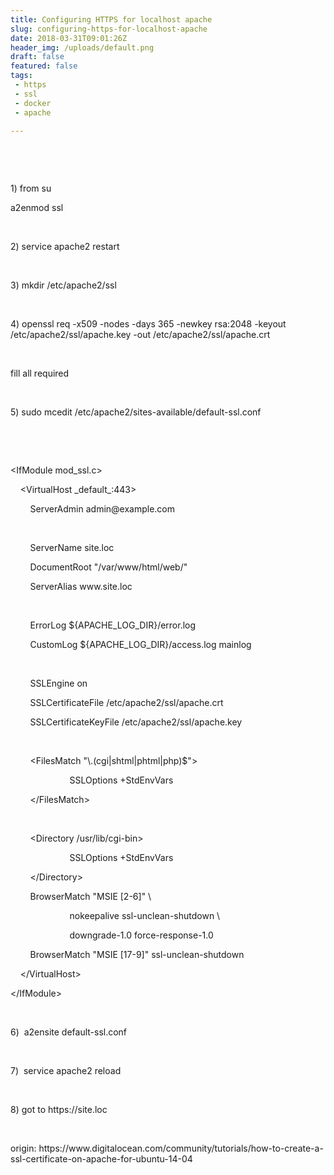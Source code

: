 ```yaml
---
title: Configuring HTTPS for localhost apache
slug: configuring-https-for-localhost-apache
date: 2018-03-31T09:01:26Z
header_img: /uploads/default.png
draft: false
featured: false
tags:
 - https
 - ssl
 - docker
 - apache

---
```

<p>&nbsp;</p>
<p>&nbsp;</p>
<p>1) from su</p>
<p>a2enmod ssl</p>
<p>&nbsp;</p>
<p>2) service apache2 restart</p>
<p>&nbsp;</p>
<p>3) mkdir /etc/apache2/ssl</p>
<p>&nbsp;</p>
<p>4) openssl req -x509 -nodes -days 365 -newkey rsa:2048 -keyout /etc/apache2/ssl/apache.key -out /etc/apache2/ssl/apache.crt</p>
<p>&nbsp;</p>
<p>fill all required</p>
<p>&nbsp;</p>
<p>5) sudo mcedit /etc/apache2/sites-available/default-ssl.conf</p>
<p>&nbsp;</p>
<p>&nbsp;</p>
<p>&lt;IfModule mod_ssl.c&gt;</p>
<p>&nbsp; &nbsp; &lt;VirtualHost _default_:443&gt;</p>
<p>&nbsp; &nbsp; &nbsp; &nbsp; ServerAdmin admin@example.com</p>
<p>&nbsp;</p>
<p>&nbsp; &nbsp; &nbsp; &nbsp; ServerName site.loc</p>
<p>&nbsp; &nbsp; &nbsp; &nbsp; DocumentRoot "/var/www/html/web/"</p>
<p>&nbsp; &nbsp; &nbsp; &nbsp; ServerAlias www.site.loc</p>
<p>&nbsp;</p>
<p>&nbsp; &nbsp; &nbsp; &nbsp; ErrorLog ${APACHE_LOG_DIR}/error.log</p>
<p>&nbsp; &nbsp; &nbsp; &nbsp; CustomLog ${APACHE_LOG_DIR}/access.log mainlog</p>
<p>&nbsp;</p>
<p>&nbsp; &nbsp; &nbsp; &nbsp; SSLEngine on</p>
<p>&nbsp; &nbsp; &nbsp; &nbsp; SSLCertificateFile /etc/apache2/ssl/apache.crt</p>
<p>&nbsp; &nbsp; &nbsp; &nbsp; SSLCertificateKeyFile /etc/apache2/ssl/apache.key</p>
<p>&nbsp;</p>
<p>&nbsp; &nbsp; &nbsp; &nbsp; &lt;FilesMatch "\.(cgi|shtml|phtml|php)$"&gt;</p>
<p>&nbsp; &nbsp; &nbsp; &nbsp; &nbsp; &nbsp; &nbsp; &nbsp; &nbsp; &nbsp; &nbsp; &nbsp; SSLOptions +StdEnvVars</p>
<p>&nbsp; &nbsp; &nbsp; &nbsp; &lt;/FilesMatch&gt;</p>
<p>&nbsp;</p>
<p>&nbsp; &nbsp; &nbsp; &nbsp; &lt;Directory /usr/lib/cgi-bin&gt;</p>
<p>&nbsp; &nbsp; &nbsp; &nbsp; &nbsp; &nbsp; &nbsp; &nbsp; &nbsp; &nbsp; &nbsp; &nbsp; SSLOptions +StdEnvVars</p>
<p>&nbsp; &nbsp; &nbsp; &nbsp; &lt;/Directory&gt;</p>
<p>&nbsp; &nbsp; &nbsp; &nbsp; BrowserMatch "MSIE [2-6]" \</p>
<p>&nbsp; &nbsp; &nbsp; &nbsp; &nbsp; &nbsp; &nbsp; &nbsp; &nbsp; &nbsp; &nbsp; &nbsp; nokeepalive ssl-unclean-shutdown \</p>
<p>&nbsp; &nbsp; &nbsp; &nbsp; &nbsp; &nbsp; &nbsp; &nbsp; &nbsp; &nbsp; &nbsp; &nbsp; downgrade-1.0 force-response-1.0</p>
<p>&nbsp; &nbsp; &nbsp; &nbsp; BrowserMatch "MSIE [17-9]" ssl-unclean-shutdown</p>
<p>&nbsp; &nbsp; &lt;/VirtualHost&gt;</p>
<p>&lt;/IfModule&gt;</p>
<p>&nbsp;</p>
<p>6)&nbsp; a2ensite default-ssl.conf</p>
<p>&nbsp;</p>
<p>7)&nbsp; service apache2 reload</p>
<p>&nbsp;</p>
<p>8) got to https://site.loc</p>
<p>&nbsp;</p>
<p>origin:&nbsp;https://www.digitalocean.com/community/tutorials/how-to-create-a-ssl-certificate-on-apache-for-ubuntu-14-04&nbsp;</p>